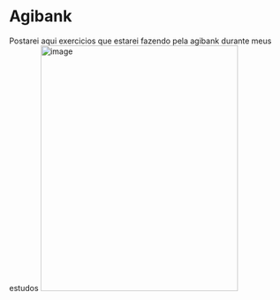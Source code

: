 # Agibank
Postarei aqui exercicios que estarei fazendo pela agibank durante meus estudos 
<img width="357" height="444" alt="image" src="https://github.com/user-attachments/assets/117fd671-3d61-4358-99e9-8b915e4c924b" />
